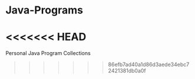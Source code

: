 # Java-Programs
<<<<<<< HEAD
=======
Personal Java Program Collections
>>>>>>> 86efb7ad40a1d86d3aede34ebc72421381db0a0f
